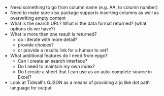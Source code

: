 
+ Need something to go from column name (e.g. AA, to column number)
+ Need to make sure xlsx package supports inserting columns as well as overwriting empty content
+ What is the search URL? What is the data format returned? (what options do we have?)
+ What is more than one result is returned?
    + do I iterate with more detail?
    + provide choices?
    + or provide a results link for a human to vet?
+ What additional features do I need from epgo?
    + Can I create an search interface?
    + Do I need to maintain my own index?
    + Do I create a sheet that I can use as an auto-complete source in Excel?
+ Look at Tidwall's GJSON as a means of providing a jq like dot path language for output
